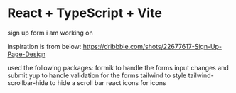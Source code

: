 # React + TypeScript + Vite

sign up form i am working on

inspiration is from below:
https://dribbble.com/shots/22677617-Sign-Up-Page-Design

used the following packages:
formik to handle the forms input changes and submit
yup to handle validation for the forms
tailwind to style
tailwind-scrollbar-hide to hide a scroll bar
react icons for icons
